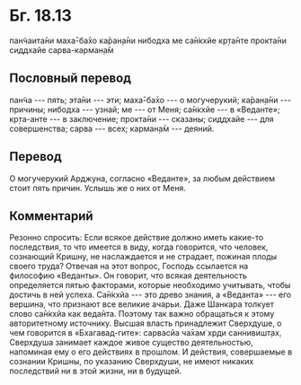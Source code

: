 # Бг. 18.13

пан̃чаита̄ни маха̄-ба̄хо ка̄ран̣а̄ни нибодха ме са̄н̇кхйе кр̣та̄нте прокта̄ни
сиддхайе сарва-карман̣а̄м

## Пословный перевод

пан̃ча --- пять; эта̄ни --- эти; маха̄-ба̄хо --- о могучерукий; ка̄ран̣а̄ни ---
причины; нибодха --- узнай; ме --- от Меня; са̄н̇кхйе --- в «Веданте»;
кр̣та-анте --- в заключение; прокта̄ни --- сказаны; сиддхайе --- для
совершенства; сарва --- всех; карман̣а̄м --- деяний.

## Перевод

О могучерукий Арджуна, согласно «Веданте», за любым действием стоит пять
причин. Услышь же о них от Меня.

## Комментарий

Резонно спросить: Если всякое действие должно иметь какие-то
последствия, то что имеется в виду, когда говорится, что человек,
сознающий Кришну, не наслаждается и не страдает, пожиная плоды своего
труда? Отвечая на этот вопрос, Господь ссылается на философию «Веданты».
Он говорит, что всякая деятельность определяется пятью факторами,
которые необходимо учитывать, чтобы достичь в ней успеха. Са̄н̇кхйа ---
это древо знания, а «Веданта» --- его вершина, что признают все великие
ачарьи. Даже Шанкара толкует слово са̄н̇кхйа как веда̄нта. Поэтому так
важно обращаться к этому авторитетному источнику. Высшая власть
принадлежит Сверхдуше, о чем говорится в «Бхагавад-гите»: сарвасйа ча̄хам̇
хр̣ди саннивишт̣ах̣. Сверхдуша занимает каждое живое существо
деятельностью, напоминая ему о его действиях в прошлом. И действия,
совершаемые в сознании Кришны, по указанию Сверхдуши, не имеют никаких
последствий ни в этой жизни, ни в будущей.
